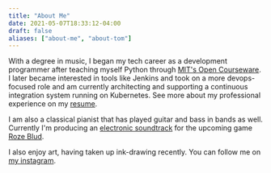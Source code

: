 ```yaml
---
title: "About Me"
date: 2021-05-07T18:33:12-04:00
draft: false
aliases: ["about-me", "about-tom"]
---
```


With a degree in music, I began my tech career as a development programmer after teaching myself Python through [MIT's Open Courseware](https://ocw.mit.edu/index.htm).
I later became interested in tools like Jenkins and took on a more devops-focused role and am currently architecting and supporting a continuous integration system running on Kubernetes.
See more about my professional experience on my [resume](/resume/).

I am also a classical pianist that has played guitar and bass in bands as well.
Currently I'm producing an [electronic soundtrack](https://materialsoul.bandcamp.com/album/roze-blud-original-soundtrack-prerelease) for the upcoming game [Roze Blud](https://rozeblud.com/).

I also enjoy art, having taken up ink-drawing recently. You can follow me on [my instagram](https://www.instagram.com/tomisdrawingagain/).